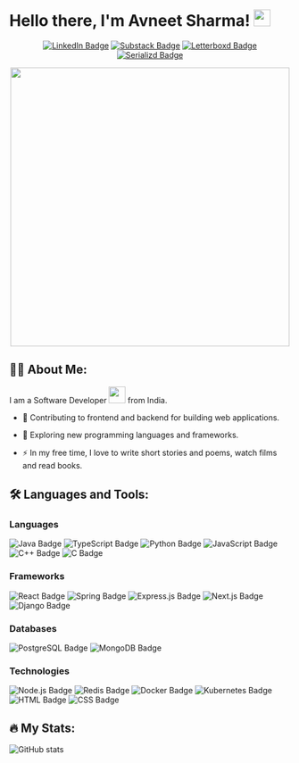 # Hello there, I'm Avneet Sharma! <img src="https://media.giphy.com/media/hvRJCLFzcasrR4ia7z/giphy.gif" width="30px"/>

<div id="badges" align="center">
  
  [![LinkedIn Badge](https://img.shields.io/badge/LinkedIn-blue?style=for-the-badge)](https://www.linkedin.com/in/avneet-sharma/)
  [![Substack Badge](https://img.shields.io/badge/Substack-%23006f5c.svg?style=for-the-badge&logo=substack&logoColor=FF6719)](https://avneetsharma.substack.com/)
  [![Letterboxd Badge](https://img.shields.io/badge/Letterboxd-202830.svg?style=for-the-badge&logo=Letterboxd&logoColor=white)](https://letterboxd.com/avneets/)
  [![Serializd Badge](https://img.shields.io/badge/Serializd-44BAA4?style=for-the-badge)](https://www.serializd.com/user/avneets/)

</div>

<div align="center">
  <img src="https://i.imgur.com/2Wz1Cg6.gif" width="500">
</div>

## :man_technologist: About Me:

I am a Software Developer <img src="https://media.giphy.com/media/WUlplcMpOCEmTGBtBW/giphy.gif" width="30"> from India.

- :telescope: Contributing to frontend and backend for building web applications.

- :seedling: Exploring new programming languages and frameworks.

- :zap: In my free time, I love to write short stories and poems, watch films and read books.

## :hammer_and_wrench: Languages and Tools:

### Languages

![Java Badge](https://img.shields.io/badge/java-%23ED8B00.svg?style=for-the-badge&logo=openjdk&logoColor=white)
![TypeScript Badge](https://img.shields.io/badge/TypeScript-007ACC?style=for-the-badge&logo=typescript&logoColor=white)
![Python Badge](https://img.shields.io/badge/Python-FFD43B?style=for-the-badge&logo=python&logoColor=blue)
![JavaScript Badge](https://img.shields.io/badge/JavaScript-323330?style=for-the-badge&logo=javascript&logoColor=F7DF1E)
![C++ Badge](https://img.shields.io/badge/C%2B%2B-00599C?style=for-the-badge&logo=c%2B%2B&logoColor=white)
![C Badge](https://img.shields.io/badge/C-00599C?style=for-the-badge&logo=c&logoColor=white)

### Frameworks

![React Badge](https://img.shields.io/badge/React-20232A?style=for-the-badge&logo=react&logoColor=61DAFB)
![Spring Badge](https://img.shields.io/badge/spring-%236DB33F.svg?style=for-the-badge&logo=spring&logoColor=white)
![Express.js Badge](https://img.shields.io/badge/Express.js-404D59?style=for-the-badge&logo=express)
![Next.js Badge](https://img.shields.io/badge/next.js-000000?style=for-the-badge&logo=nextdotjs&logoColor=white)
![Django Badge](https://img.shields.io/badge/Django-092E20?style=for-the-badge&logo=django&logoColor=green)

### Databases

![PostgreSQL Badge](https://img.shields.io/badge/PostgreSQL-316192?style=for-the-badge&logo=postgresql&logoColor=white)
![MongoDB Badge](https://img.shields.io/badge/MongoDB-4EA94B?style=for-the-badge&logo=mongodb&logoColor=white)

### Technologies

![Node.js Badge](https://img.shields.io/badge/Node.js-43853D?style=for-the-badge&logo=node.js&logoColor=white)
![Redis Badge](https://img.shields.io/badge/redis-%23DD0031.svg?style=for-the-badge&logo=redis&logoColor=white)
![Docker Badge](https://img.shields.io/badge/docker-%230db7ed.svg?style=for-the-badge&logo=docker&logoColor=white)
![Kubernetes Badge](https://img.shields.io/badge/kubernetes-%23326ce5.svg?style=for-the-badge&logo=kubernetes&logoColor=white)
![HTML Badge](https://img.shields.io/badge/HTML5-E34F26?style=for-the-badge&logo=html5&logoColor=white)
![CSS Badge](https://img.shields.io/badge/CSS3-1572B6?style=for-the-badge&logo=css&logoColor=white)

## :fire: My Stats:

![GitHub stats](https://github-readme-stats.vercel.app/api?username=avneets2003&show_icons=true)  
